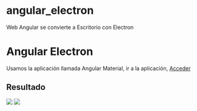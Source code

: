 # angular_electron
Web Angular se convierte a Escritorio con Electron


# Angular Electron


Usamos la aplicación llamada Angular Material, ir a la aplicación, <a href="https://angularmaterialyei.netlify.app/"> Acceder</a>





## Resultado

<img src="electron1.PNG">

<img src="electron2.PNG">
